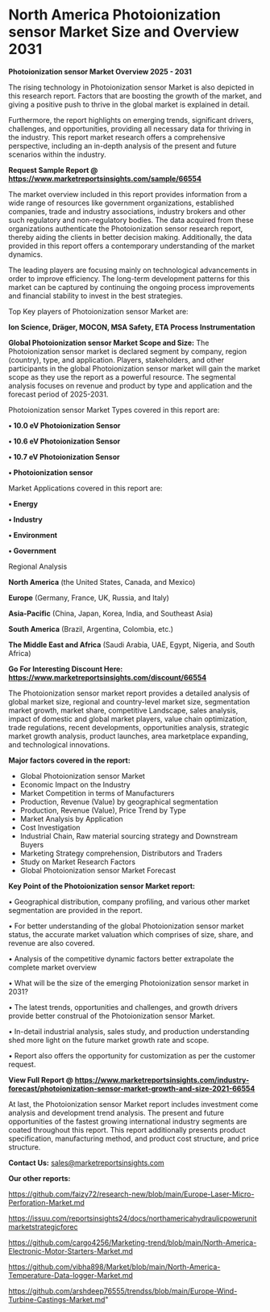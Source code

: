 # North America Photoionization sensor Market Size and Overview 2031

<Strong> Photoionization sensor Market Overview 2025 - 2031</strong>

The rising technology in Photoionization sensor Market is also depicted in this research report. Factors that are boosting the growth of the market, and giving a positive push to thrive in the global market is explained in detail.

Furthermore, the report highlights on emerging trends, significant drivers, challenges, and opportunities, providing all necessary data for thriving in the industry. This report market research offers a comprehensive perspective, including an in-depth analysis of the present and future scenarios within the industry.

<strong>Request Sample Report @ <a href=https://www.marketreportsinsights.com/sample/66554>https://www.marketreportsinsights.com/sample/66554</a></strong>

The market overview included in this report provides information from a wide range of resources like government organizations, established companies, trade and industry associations, industry brokers and other such regulatory and non-regulatory bodies. The data acquired from these organizations authenticate the Photoionization sensor research report, thereby aiding the clients in better decision making. Additionally, the data provided in this report offers a contemporary understanding of the market dynamics.

The leading players are focusing mainly on technological advancements in order to improve efficiency. The long-term development patterns for this market can be captured by continuing the ongoing process improvements and financial stability to invest in the best strategies.

Top Key players of Photoionization sensor Market are:

<strong>Ion Science, Dräger, MOCON, MSA Safety, ETA Process Instrumentation</strong>

<strong><b>Global Photoionization sensor Market Scope and Size:</b></strong>
The Photoionization sensor market is declared segment by company, region (country), type, and application. Players, stakeholders, and other participants in the global Photoionization sensor market will gain the market scope as they use the report as a powerful resource. The segmental analysis focuses on revenue and product by type and application and the forecast period of 2025-2031.

Photoionization sensor Market Types covered in this report are:

<strong>• 10.0 eV Photoionization Sensor

• 10.6 eV Photoionization Sensor

• 10.7 eV Photoionization Sensor

• Photoionization sensor</strong>

Market Applications covered in this report are:

<strong>• Energy

• Industry

• Environment

• Government</strong> 

Regional Analysis

<strong>North America</strong> (the United States, Canada, and Mexico)

<strong>Europe</strong> (Germany, France, UK, Russia, and Italy)

<strong>Asia-Pacific</strong> (China, Japan, Korea, India, and Southeast Asia)

<strong>South America</strong> (Brazil, Argentina, Colombia, etc.)

<strong>The Middle East and Africa</strong> (Saudi Arabia, UAE, Egypt, Nigeria, and South Africa)

<strong>Go For Interesting Discount Here: <a href=https://www.marketreportsinsights.com/discount/66554>https://www.marketreportsinsights.com/discount/66554</a></strong>

The Photoionization sensor market report provides a detailed analysis of global market size, regional and country-level market size, segmentation market growth, market share, competitive Landscape, sales analysis, impact of domestic and global market players, value chain optimization, trade regulations, recent developments, opportunities analysis, strategic market growth analysis, product launches, area marketplace expanding, and technological innovations.

<strong><b>Major factors covered in the report:</b></strong>
<ul>
  <li>Global Photoionization sensor Market </li>
  <li>Economic Impact on the Industry</li>
  <li>Market Competition in terms of Manufacturers</li>
  <li>Production, Revenue (Value) by geographical segmentation</li>
  <li>Production, Revenue (Value), Price Trend by Type</li>
  <li>Market Analysis by Application</li>
  <li>Cost Investigation</li>
  <li>Industrial Chain, Raw material sourcing strategy and Downstream Buyers</li>
  <li>Marketing Strategy comprehension, Distributors and Traders</li>
  <li>Study on Market Research Factors</li>
  <li>Global Photoionization sensor Market Forecast</li>
</ul>

<strong><b>Key Point of the Photoionization sensor Market report:</b></strong>

• Geographical distribution, company profiling, and various other market segmentation are provided in the report.

• For better understanding of the global Photoionization sensor market status, the accurate market valuation which comprises of size, share, and revenue are also covered.

• Analysis of the competitive dynamic factors better extrapolate the complete market overview

• What will be the size of the emerging Photoionization sensor market in 2031?

• The latest trends, opportunities and challenges, and growth drivers provide better construal of the Photoionization sensor Market.

• In-detail industrial analysis, sales study, and production understanding shed more light on the future market growth rate and scope.

• Report also offers the opportunity for customization as per the customer request.

<strong><b>View Full Report @ <a href=https://www.marketreportsinsights.com/industry-forecast/photoionization-sensor-market-growth-and-size-2021-66554>https://www.marketreportsinsights.com/industry-forecast/photoionization-sensor-market-growth-and-size-2021-66554</a></b></strong>


At last, the Photoionization sensor Market report includes investment come analysis and development trend analysis. The present and future opportunities of the fastest growing international industry segments are coated throughout this report. This report additionally presents product specification, manufacturing method, and product cost structure, and price structure.

<strong>Contact Us:</strong>
sales@marketreportsinsights.com

<strong>Our other reports:</strong>

<a href=https://github.com/faizy72/research-new/blob/main/Europe-Laser-Micro-Perforation-Market.md>https://github.com/faizy72/research-new/blob/main/Europe-Laser-Micro-Perforation-Market.md</a>

<a href=https://issuu.com/reportsinsights24/docs/northamericahydraulicpowerunitmarketstrategicforec>https://issuu.com/reportsinsights24/docs/northamericahydraulicpowerunitmarketstrategicforec</a>

<a href=https://github.com/cargo4256/Marketing-trend/blob/main/North-America-Electronic-Motor-Starters-Market.md>https://github.com/cargo4256/Marketing-trend/blob/main/North-America-Electronic-Motor-Starters-Market.md</a>

<a href=https://github.com/vibha898/Market/blob/main/North-America-Temperature-Data-logger-Market.md>https://github.com/vibha898/Market/blob/main/North-America-Temperature-Data-logger-Market.md</a>

<a href=https://github.com/arshdeep76555/trendss/blob/main/Europe-Wind-Turbine-Castings-Market.md>https://github.com/arshdeep76555/trendss/blob/main/Europe-Wind-Turbine-Castings-Market.md</a>"
